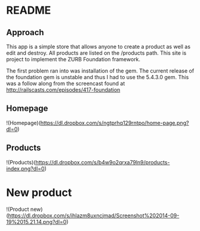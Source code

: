 # README
## Approach
This app is a simple store that allows anyone to create a product as well as edit and destroy.
All products are listed on the /products path. This site is project to implement the ZURB Foundation framework.

The first problem ran into was installation of the gem. The current release of the foundation gem is unstable and thus I had to use the 5.4.3.0 gem.
This was a follow along from the screencast found at http://railscasts.com/episodes/417-foundation

## Homepage
!(Homepage)(https://dl.dropbox.com/s/ngtprhq129rntpo/home-page.png?dl=0)

## Products
!(Products)(https://dl.dropbox.com/s/b4w9o2qrxa79ln9/products-index.png?dl=0)

# New product
!(Product new)(https://dl.dropbox.com/s/ihlazm8uxncjmad/Screenshot%202014-09-19%2015.21.14.png?dl=0)